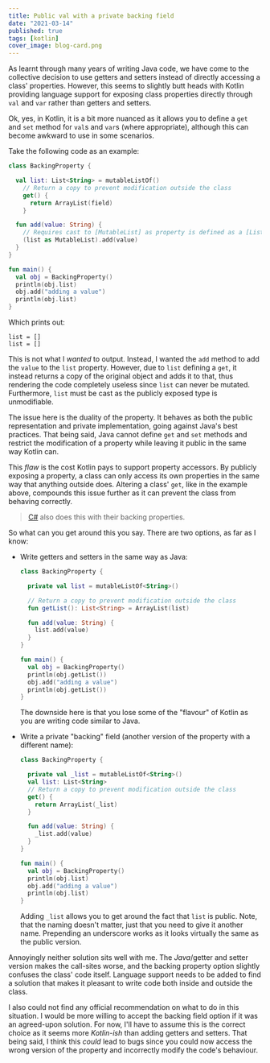 ```yaml
---
title: Public val with a private backing field
date: "2021-03-14"
published: true
tags: [kotlin]
cover_image: blog-card.png
---
```


As learnt through many years of writing Java code, we have come to the collective decision to use getters and setters instead of directly accessing a class' properties. However, this seems to slightly butt heads with Kotlin providing language support for exposing class properties directly through `val` and `var` rather than getters and setters.

Ok, yes, in Kotlin, it is a bit more nuanced as it allows you to define a `get` and `set` method for `val`s and `var`s (where appropriate), although this can become awkward to use in some scenarios.

Take the following code as an example:

```kotlin
class BackingProperty {

  val list: List<String> = mutableListOf()
    // Return a copy to prevent modification outside the class
    get() {
      return ArrayList(field)
    }

  fun add(value: String) {
    // Requires cast to [MutableList] as property is defined as a [List]
    (list as MutableList).add(value)
  }
}

fun main() {
  val obj = BackingProperty()
  println(obj.list)
  obj.add("adding a value")
  println(obj.list)
}
```

Which prints out:

```
list = []
list = []
```

This is not what I _wanted_ to output. Instead, I wanted the `add` method to add the `value` to the `list` property. However, due to `list` defining a `get`, it instead returns a copy of the original object and adds it to that, thus rendering the code completely useless since `list` can never be mutated. Furthermore, `list` must be cast as the publicly exposed type is unmodifiable.

The issue here is the duality of the property. It behaves as both the public representation and private implementation, going against Java's best practices. That being said, Java cannot define `get` and `set` methods and restrict the modification of a property while leaving it public in the same way Kotlin can.

This _flaw_ is the cost Kotlin pays to support property accessors. By publicly exposing a property, a class can only access its own properties in the same way that anything outside does. Altering a class' `get`, like in the example above, compounds this issue further as it can prevent the class from behaving correctly.

> [C#](https://docs.microsoft.com/en-us/dotnet/csharp/programming-guide/classes-and-structs/properties#properties-with-backing-fields) also does this with their backing properties.

So what can you get around this you say. There are two options, as far as I know:

- Write getters and setters in the same way as Java:

    ```kotlin
    class BackingProperty {

      private val list = mutableListOf<String>()

      // Return a copy to prevent modification outside the class
      fun getList(): List<String> = ArrayList(list)

      fun add(value: String) {
        list.add(value)
      }
    }

    fun main() {
      val obj = BackingProperty()
      println(obj.getList())
      obj.add("adding a value")
      println(obj.getList())
    }
    ```

  The downside here is that you lose some of the "flavour" of Kotlin as you are writing code similar to Java.

- Write a private "backing" field (another version of the property with a different name):

    ```kotlin
    class BackingProperty {

      private val _list = mutableListOf<String>()
      val list: List<String>
      // Return a copy to prevent modification outside the class
      get() {
        return ArrayList(_list)
      }

      fun add(value: String) {
        _list.add(value)
      }
    }

    fun main() {
      val obj = BackingProperty()
      println(obj.list)
      obj.add("adding a value")
      println(obj.list)
    }
    ```

  Adding `_list` allows you to get around the fact that `list` is public. Note, that the naming doesn't matter, just that you need to give it another name. Prepending an underscore works as it looks virtually the same as the public version.

Annoyingly neither solution sits well with me. The _Java_/getter and setter version makes the call-sites worse, and the backing property option slightly confuses the class' code itself. Language support needs to be added to find a solution that makes it pleasant to write code both inside and outside the class.

I also could not find any official recommendation on what to do in this situation. I would be more willing to accept the backing field option if it was an agreed-upon solution. For now, I'll have to assume this is the correct choice as it seems more _Kotlin-ish_ than adding getters and setters. That being said, I think this _could_ lead to bugs since you could now access the wrong version of the property and incorrectly modify the code's behaviour.